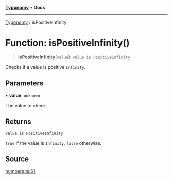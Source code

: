 [**Typonomy**](../README.md) • **Docs**

***

[Typonomy](../globals.md) / isPositiveInfinity

# Function: isPositiveInfinity()

> **isPositiveInfinity**(`value`): `value is PositiveInfinity`

Checks if a value is positive `Infinity`.

## Parameters

• **value**: `unknown`

The value to check.

## Returns

`value is PositiveInfinity`

`true` if the value is `Infinity`, `false` otherwise.

## Source

[numbers.ts:61](https://github.com/softcraft-development/typonomy/blob/bcea019d216cf7f686cf96fe07d66281dfcae070/src/numbers.ts#L61)
